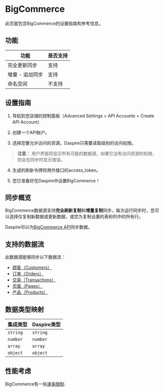 # BigCommerce

此页面包含BigCommerce的设置指南和参考信息。

## 功能

| 功能 | 是否支持 |
| --- | --- |
| 完全更新同步 | 支持 |
| 增量 - 追加同步 | 支持 |
| 命名空间 | 不支持 |

## 设置指南

1. 导航到您店铺的控制面板（Advanced Settings \> API Accounts \> Create API Account）

2. 创建一个API帐户。

3. 选择您要允许访问的资源。Daspire只需要读取级别的访问权限。

  > **注意：** 用户界面将显示所有可能的数据源，如果它没有访问资源的权限，则会在同步时显示错误。

4. 生成的刷新令牌将用作接口的access\_token。

5. 您已准备好在Daspire中设置BigCommerce！

## 同步概览

BigCommerce数据源支持**完全刷新复制**和**增量复制**同步。每次运行同步时，您可以选择仅复制新数据或更新数据，或您为复制设置的表和列中的所有行。

Daspire可以为[BigCommerce API](https://developer.bigcommerce.com/api-docs/getting-started/making-requests)同步数据。

## 支持的数据流

此数据源能够同步以下数据流：

* [顾客（Customers）](https://developer.bigcommerce.com/api-reference/store-management/customers-v3/customers/customersget)
* [订单（Orders）](https://developer.bigcommerce.com/api-reference/store-management/orders/orders/getallorders)
* [交易（Transactions）](https://developer.bigcommerce.com/api-reference/store-management/order-transactions/transactions/gettransactions)
* [页面（Pages）](https://developer.bigcommerce.com/api-reference/store-management/store-content/pages/getallpages)
* [产品（Products）](https://developer.bigcommerce.com/api-reference/store-management/catalog/products/getproducts)

## 数据类型映射

| 集成类型 | Daspire类型 |
| --- | --- |
| `string` | `string` |
| `number` | `number` |
| `array` | `array` |
| `object` | `object` |

## 性能考虑

BigCommerce有一些[速率限制](https://developer.bigcommerce.com/api-docs/getting-started/best-practices).
